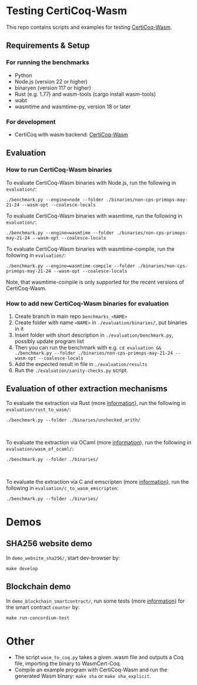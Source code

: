 # Testing CertiCoq-Wasm

This repo contains scripts and examples for testing [CertiCoq-Wasm](https://github.com/womeier/certicoqwasm).

## Requirements & Setup
### For running the benchmarks
- Python
- Node.js (version 22 or higher)
- binaryen (version 117 or higher)
- Rust (e.g. 1.77) and wasm-tools (cargo install wasm-tools)
- wabt
- wasmtime and wasmtime-py, version 18 or later
  
### For development
- CertiCoq with wasm backend: [CertiCoq-Wasm](https://github.com/womeier/certicoqwasm)


## Evaluation
### How to run CertiCoq-Wasm binaries
To evaluate CertiCoq-Wasm binaries with Node.js, run the following in `evaluation/`:
```
./benchmark.py --engine=node --folder ./binaries/non-cps-primops-may-21-24 --wasm-opt --coalesce-locals
```

To evaluate CertiCoq-Wasm binaries with wasmtime, run the following in `evaluation/`:
```
./benchmark.py --engine=wasmtime --folder ./binaries/non-cps-primops-may-21-24 --wasm-opt --coalesce-locals
```

To evaluate CertiCoq-Wasm binaries with wasmtime-compile, run the following in `evaluation/`:
```
./benchmark.py --engine=wasmtime-compile --folder ./binaries/non-cps-primops-may-21-24 --wasm-opt --coalesce-locals
```

Note, that wasmtime-compile is only supported for the recent versions of CertiCoq-Wasm.

### How to add new CertiCoq-Wasm binaries for evaluation
1) Create branch in main repo `benchmarks_<NAME>`
1) Create folder with name `<NAME>` in `./evaluation/binaries/`, put binaries in it
3) Insert folder with short description in `./evaluation/benchmark.py`, possibly update program list
4) Then you can run the benchmark with e.g. `cd evaluation && ./benchmark.py --folder ./binaries/non-cps-primops-may-21-24 --wasm-opt --coalesce-locals`
5) Add the expected result in file in `./evaluation/results`
6) Run the `./evaluation/sanity-checks.py` script.

## Evaluation of other extraction mechanisms
To evaluate the extraction via Rust (more [information](./evaluation/rust_to_wasm/setup.md)), run the following in `evaluation/rust_to_wasm/`:
```
./benchmark.py --folder ./binaries/unchecked_arith/
```

<br>

To evaluate the extraction via OCaml (more [information](./evaluation/wasm_of_ocaml/setup.md)), run the following in `evaluation/wasm_of_ocaml/`:
```
./benchmark.py --folder ./binaries/
```
<br>

To evaluate the extraction via C and emscripten (more [information](./evaluation/c_to_wasm_emscripten/setup.md)), run the following in `evaluation/c_to_wasm_emscripten`:
```
./benchmark.py --folder ./binaries/
```

# Demos
## SHA256 website demo
In `demo_website_sha256/`, start dev-browser by:
```
make develop
```

## Blockchain demo
In `demo_blockchain_smartcontract/`, run some tests (more [information](./demo_blockchain_smartcontract/)) for the smart contract `counter` by:
```
make run-concordium-test
```

# Other
- The script `wasm_to_coq.py` takes a given .wasm file and outputs a Coq file, importing the binary to WasmCert-Coq.
- Compile an example program with CertiCoq-Wasm and run the generated Wasm binary: `make sha` or `make sha_explicit`.
